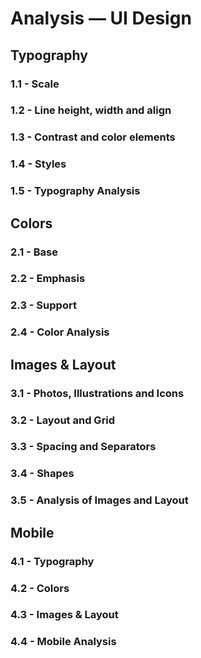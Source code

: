 # Analysis — UI Design

## Typography
### 1.1 - Scale
### 1.2 - Line height, width and align
### 1.3 - Contrast and color elements
### 1.4 - Styles
### 1.5 - Typography Analysis

## Colors
### 2.1 - Base
### 2.2 - Emphasis
### 2.3 - Support
### 2.4 - Color Analysis

## Images & Layout
### 3.1 - Photos, Illustrations and Icons
### 3.2 - Layout and Grid
### 3.3 - Spacing and Separators
### 3.4 - Shapes
### 3.5 - Analysis of Images and Layout

## Mobile
### 4.1 - Typography
### 4.2 - Colors
### 4.3 - Images & Layout
### 4.4 - Mobile Analysis
